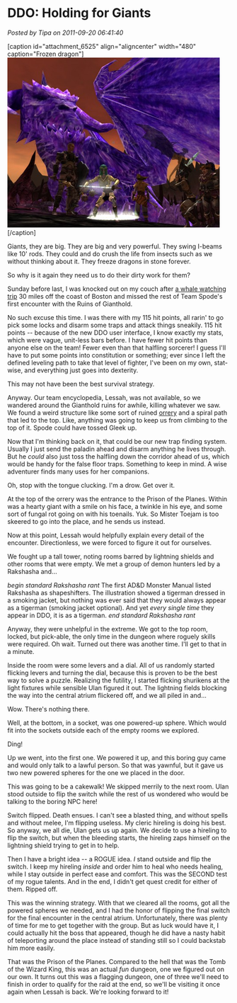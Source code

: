 # DDO: Holding for Giants

*Posted by Tipa on 2011-09-20 06:41:40*

[caption id="attachment\_6525" align="aligncenter" width="480" caption="Frozen dragon"][![](../../../uploads/2011/09/dndclient-2011-09-18-22-36-28-03-480x384.jpg "Frozen dragon")](../../../uploads/2011/09/dndclient-2011-09-18-22-36-28-03.jpg)[/caption]

Giants, they are big. They are big and very powerful. They swing I-beams like 10' rods. They could and do crush the life from insects such as we without thinking about it. They freeze dragons in stone forever.

So why is it again they need us to do their dirty work for them?

Sunday before last, I was knocked out on my couch after [a whale watching trip](https://picasaweb.google.com/brendahol/WhaleWatching9112011?authuser=0&feat=directlink "Whale Watching") 30 miles off the coast of Boston and missed the rest of Team Spode's first encounter with the Ruins of Gianthold.

No such excuse this time. I was there with my 115 hit points, all rarin' to go pick some locks and disarm some traps and attack things sneakily. 115 hit points -- because of the new DDO user interface, I know exactly my stats, which were vague, unit-less bars before. I have fewer hit points than anyone else on the team! Fewer even than that halfling sorcerer! I guess I'll have to put some points into constitution or something; ever since I left the defined leveling path to take that level of fighter, I've been on my own, stat-wise, and everything just goes into dexterity.

This may not have been the best survival strategy.

Anyway. Our team encyclopedia, Lessah, was not available, so we wandered around the Gianthold ruins for awhile, killing whatever we saw. We found a weird structure like some sort of ruined [orrery](http://en.wikipedia.org/wiki/Orrery "Orrery definition") and a spiral path that led to the top. Like, anything was going to keep us from climbing to the top of it. Spode could have tossed Gleek up.

Now that I'm thinking back on it, that could be our new trap finding system. Usually I just send the paladin ahead and disarm anything he lives through. But he *could* also just toss the halfling down the corridor ahead of us, which would be handy for the false floor traps. Something to keep in mind. A wise adventurer finds many uses for her companions.

Oh, stop with the tongue clucking. I'm a drow. Get over it.

At the top of the orrery was the entrance to the Prison of the Planes. Within was a hearty giant with a smile on his face, a twinkle in his eye, and some sort of fungal rot going on with his toenails. Yuk. So Mister Toejam is too skeered to go into the place, and he sends us instead.

Now at this point, Lessah would helpfully explain every detail of the encounter. Directionless, we were forced to figure it out for ourselves.

We fought up a tall tower, noting rooms barred by lightning shields and other rooms that were empty. We met a group of demon hunters led by a Rakshasha and...

*begin standard Rakshasha rant*
The first AD&D Monster Manual listed Rakshasha as shapeshifters. The illustration showed a tigerman dressed in a smoking jacket, but nothing was ever said that they would always appear as a tigerman (smoking jacket optional). And yet *every* *single* *time* they appear in DDO, it is as a tigerman.
*end standard Rakshasha rant*

Anyway, they were unhelpful in the extreme. We got to the top room, locked, but pick-able, the only time in the dungeon where roguely skills were required. Oh wait. Turned out there was another time. I'll get to that in a minute.

Inside the room were some levers and a dial. All of us randomly started flicking levers and turning the dial, because this is proven to be the best way to solve a puzzle. Realizing the futility, I started flicking shurikens at the light fixtures while sensible Ulan figured it out. The lightning fields blocking the way into the central atrium flickered off, and we all piled in and...

Wow. There's nothing there.

Well, at the bottom, in a socket, was one powered-up sphere. Which would fit into the sockets outside each of the empty rooms we explored.

Ding!

Up we went, into the first one. We powered it up, and this boring guy came and would only talk to a lawful person. So that was yawnful, but it gave us two new powered spheres for the one we placed in the door.

This was going to be a cakewalk! We skipped merrily to the next room. Ulan stood outside to flip the switch while the rest of us wondered who would be talking to the boring NPC here!

Switch flipped. Death ensues. I can't see a blasted thing, and without spells and without melee, I'm flipping useless. My cleric hireling is doing his best. So anyway, we all die, Ulan gets us up again. We decide to use a hireling to flip the switch, but when the bleeding starts, the hireling zaps himself on the lightning shield trying to get in to help.

Then I have a bright idea -- a ROGUE idea. *I* stand outside and flip the switch. I keep my hireling *inside* and order him to heal who needs healing, while I stay outside in perfect ease and comfort. This was the SECOND test of my rogue talents. And in the end, I didn't get quest credit for either of them. Ripped off.

This was the winning strategy. With that we cleared all the rooms, got all the powered spheres we needed, and I had the honor of flipping the final switch for the final encounter in the central atrium. Unfortunately, there was plenty of time for me to get together with the group. But as luck would have it, I could actually hit the boss that appeared, though he did have a nasty habit of teleporting around the place instead of standing still so I could backstab him more easily.

That was the Prison of the Planes. Compared to the hell that was the Tomb of the Wizard King, this was an actual *fun* dungeon, one we figured out on our own. It turns out this was a flagging dungeon, one of three we'll need to finish in order to qualify for the raid at the end, so we'll be visiting it once again when Lessah is back. We're looking forward to it!

